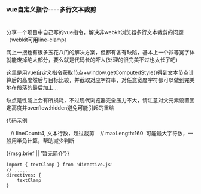 ### vue自定义指令----多行文本裁剪
#
分享一个项目中自己写的vue指令，解决非webkit浏览器多行文本裁剪的问题（webkit可用line-clamp）

网上一搜也有很多五花八门的解决方案，但都有各有缺陷，基本上一个非等宽字体就能废掉绝大部分，要么就是代码长的吓人(处理的很完美不过也太长了吧)

这里是用vue自定义指令获取节点+window.getComputedStyle()得到文本节点计算后的高度然后与目标比较，并截取对应字符串，对任意宽度字符都可以做到完美地在段落的最后加上…

缺点是性能上会有所损耗，不过现代浏览器完全压力不大，请注意对父元素设置固定高度并overflow:hidden避免可能引起的重绘



代码示例

    // lineCount:4, 文本行数，超过裁剪
    // maxLength:160  可能最大字符数，一般用半角计算，帮助减少判断
    
    <p class="artist-brief" v-text-clamp="{lineCount:4,maxLength:160}">{{msg.brief || '暂无简介'}}</p>

    import { textClamp } from 'directive.js'
    // ......
    directives: {
        textClamp
    }
